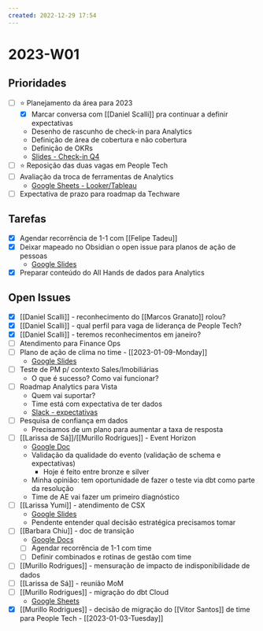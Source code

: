 ```yaml
---
created: 2022-12-29 17:54
---
```


# 2023-W01

## Prioridades
- [ ] ⭐ Planejamento da área para 2023
	- [x] Marcar conversa com [[Daniel Scalli]] pra continuar a definir expectativas
	- Desenho de rascunho de check-in para Analytics
	- Definição de área de cobertura e não cobertura
	- Definição de OKRs
	- [Slides - Check-in Q4](https://docs.google.com/presentation/d/12FwvegbMdPEJkNp8qBjGDxG3yb3cNMrAtkbb0B7QJyM/edit#slide=id.g1c9ba912bc6_0_634)
- [ ] ⭐ Reposição das duas vagas em People Tech
- [ ] Avaliação da troca de ferramentas de Analytics
	- [Google Sheets - Looker/Tableau](https://docs.google.com/spreadsheets/d/1XFPOh2xu4i-oQKLffJMv14nkyrgqdDljDUj7nF1QQLs/edit#gid=0)
- [ ] Expectativa de prazo para roadmap da Techware

## Tarefas
- [x] Agendar recorrência de 1-1 com [[Felipe Tadeu]]
- [x] Deixar mapeado no Obsidian o open issue para planos de ação de pessoas
	- [Google Slides](https://docs.google.com/presentation/d/1S04YCoj1eeSXK7XymfUJY-c874OiOTmbz9hWqP6a7Cg/edit#slide=id.g1b1830acfc9_0_251)
- [x] Preparar conteúdo do All Hands de dados para Analytics

## Open Issues
- [x] [[Daniel Scalli]] - reconhecimento do [[Marcos Granato]] rolou?
- [x] [[Daniel Scalli]] - qual perfil para vaga de liderança de People Tech?
- [x] [[Daniel Scalli]] - teremos reconhecimentos em janeiro?
- [ ] Atendimento para Finance Ops
- [ ] Plano de ação de clima no time - [[2023-01-09-Monday]]
	- [Google Slides](https://docs.google.com/presentation/d/1S04YCoj1eeSXK7XymfUJY-c874OiOTmbz9hWqP6a7Cg/edit#slide=id.g1b1830acfc9_0_251)
- [ ] Teste de PM p/ contexto Sales/Imobiliárias
	- O que é sucesso? Como vai funcionar?
- [ ] Roadmap Analytics para Vista
	- Quem vai suportar?
	- Time está com expectativa de ter dados
	- [Slack - expectativas](https://loftimoveis.slack.com/archives/C04GVKZH76X/p1672251402374299)
- [ ] Pesquisa de confiança em dados
	- Precisamos de um plano para aumentar a taxa de resposta
- [ ] [[Larissa de Sá]]/[[Murillo Rodrigues]] - Event Horizon
	- [Google Doc](https://docs.google.com/document/d/1OcQHF38q7CAjBSfPgsCR27NeNC9mLXxJe6kZNTRM47A/edit#)
	- Validação da qualidade do evento (validação de schema e expectativas)
		- Hoje é feito entre bronze e silver
	- Minha opinião: tem oportunidade de fazer o teste via dbt como parte da resolução
	- Time de AE vai fazer um primeiro diagnóstico
- [ ] [[Larissa Yumi]] - atendimento de CSX
	- [Google Slides](https://docs.google.com/presentation/d/1oIIoDpt681Lq6WDC4WuYVgZ2SHAqm81fMnEQwUCnO44/edit#slide=id.p)
	- Pendente entender qual decisão estratégica precisamos tomar
- [ ] [[Barbara Chiu]] - doc de transição
	- [Google Docs](https://docs.google.com/document/d/1cEtF46NK2UqDomlMFvXWNUFmTQv3DCDYUxE_UWtODCk/edit)
	- [ ] Agendar recorrência de 1-1 com time
	- [ ] Definir combinados e rotinas de gestão com time
- [ ] [[Murillo Rodrigues]] - mensuração de impacto de indisponibilidade de dados
- [ ] [[Larissa de Sá]] - reunião MoM
- [ ] [[Murillo Rodrigues]] - migração do dbt Cloud
	- [Google Sheets](https://docs.google.com/spreadsheets/d/15sKUkt-fxMDx-fag6g9QLJaLjuiYPTvIPTJ3r1iTUq0/edit#gid=768257414)
- [x] [[Murillo Rodrigues]] - decisão de migração do [[Vitor Santos]] de time para People Tech - [[2023-01-03-Tuesday]]